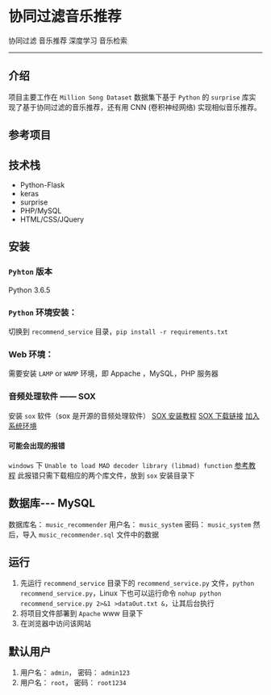 # 协同过滤音乐推荐

协同过滤 音乐推荐 深度学习 音乐检索

---

## 介绍

项目主要工作在 `Million Song Dataset` 数据集下基于 `Python` 的 `surprise` 库实现了基于协同过滤的音乐推荐，还有用 CNN (卷积神经网络) 实现相似音乐推荐。

## 参考项目

## 技术栈

- Python-Flask
- keras
- surprise
- PHP/MySQL
- HTML/CSS/JQuery

## 安装

### `Pyhton` 版本

Python 3.6.5

### `Python` 环境安装：

切换到 `recommend_service` 目录，`pip install -r requirements.txt`

### Web 环境：

需要安装 `LAMP` or `WAMP` 环境，即 Appache ，MySQL，PHP 服务器

### 音频处理软件 —— SOX

安装 `sox` 软件（sox 是开源的音频处理软件）
[SOX 安装教程][1]
[SOX 下载链接][2]
[加入系统环境][3]

#### 可能会出现的报错

`windows` 下 `Unable to load MAD decoder library (libmad) function` [参考教程][4]
此报错只需下载相应的两个库文件，放到 `sox` 安装目录下

## 数据库--- MySQL

数据库名： `music_recommender`
用户名： `music_system`
密码： `music_system`
然后，导入 `music_recommender.sql` 文件中的数据

## 运行

1. 先运行 `recommend_service` 目录下的 `recommend_service.py` 文件，`python recommend_service.py`，Linux 下也可以运行命令 `nohup python recommend_service.py 2>&1 >dataOut.txt &`，让其后台执行
2. 将项目文件部署到 `Apache` www 目录下
3. 在浏览器中访问该网站

## 默认用户

1. 用户名： `admin`， 密码： `admin123`
2. 用户名： `root`， 密码： `root1234`

  [1]: https://blog.csdn.net/qq_35547879/article/details/79700591
  [2]: https://codeday.me/bug/20180610/174453.html
  [3]: https://github.com/JoFrhwld/FAVE/wiki/Sox-on-Windows
  [4]: https://stackoverflow.com/questions/3537155/sox-fail-util-unable-to-load-mad-decoder-library-libmad-function-mad-stream
